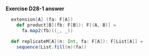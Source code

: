 **Exercise D28-1 answer**

```scala
  extension[A] (fa: F[A])
    def product[B](fb: F[B]): F[(A, B)] =
      fa.map2(fb)((_, _))

  def replicateM[A](n: Int, fa: F[A]): F[List[A]] =
    sequence(List.fill(n)(fa))
```